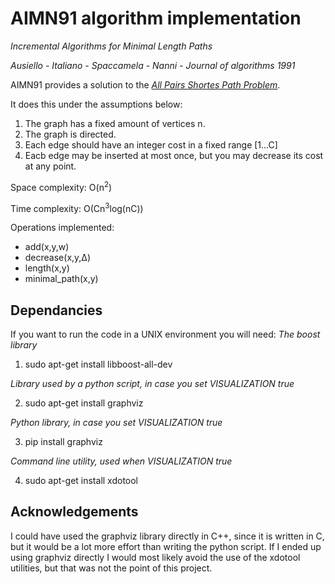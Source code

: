 # AIMN91 algorithm implementation
<i>Incremental Algorithms for Minimal Length Paths</i>

<i>Ausiello - Italiano - Spaccamela - Nanni - Journal of algorithms 1991</i>

AIMN91 provides a solution to the <u><i>All Pairs Shortes Path Problem</u></i>.

It does this under the assumptions below:
1. The graph has a fixed amount of vertices n.
2. The graph is directed.
3. Each edge should have an integer cost in a fixed range [1...C]
4. Eacb edge may be inserted at most once, but you may decrease its cost at any point.

Space complexity: O(n<sup>2</sup>)

Time complexity: O(Cn<sup>3</sup>log(nC))

Operations implemented:
- add(x,y,w)
- decrease(x,y,Δ)
- length(x,y)
- minimal_path(x,y)

## Dependancies
If you want to run the code in a UNIX environment you will need:
<i>The boost library</i>
1. sudo apt-get install libboost-all-dev

<i>Library used by a python script, in case you set VISUALIZATION true</i>

2. sudo apt-get install graphviz

<i>Python library, in case you set VISUALIZATION true</i>

3. pip install graphviz

<i>Command line utility, used when VISUALIZATION true</i>

4. sudo apt-get install xdotool


## Acknowledgements
I could have used the graphviz library directly in C++, since it is written in C, but it would be a lot more effort than writing the python script.
If I ended up using graphviz directly I would most likely avoid the use of the xdotool utilities, but that was not the point of this project.
